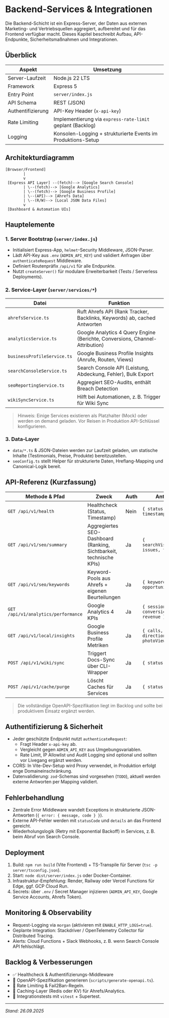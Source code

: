 # Backend-Services & Integrationen

Die Backend-Schicht ist ein Express-Server, der Daten aus externen Marketing- und Vertriebsquellen aggregiert, aufbereitet und für das Frontend verfügbar macht. Dieses Kapitel beschreibt Aufbau, API-Endpunkte, Sicherheitsmaßnahmen und Integrationen.

## Überblick

| Aspekt | Umsetzung |
| --- | --- |
| Server-Laufzeit | Node.js 22 LTS |
| Framework | Express 5 |
| Entry Point | `server/index.js` |
| API Schema | REST (JSON) |
| Authentifizierung | API-Key Header (`x-api-key`) |
| Rate Limiting | Implementierung via `express-rate-limit` geplant (Backlog) |
| Logging | Konsolen-Logging + strukturierte Events im Produktions-Setup |

## Architekturdiagramm

```
[Browser/Frontend]
        |
        v
 [Express API Layer] --(fetch)--> [Google Search Console]
        | \--(fetch)--> [Google Analytics]
        | \--(fetch)--> [Google Business Profile]
        | \--(API)--> [Ahrefs Data]
        | \--(R/W)--> [Local JSON Data Files]
        v
 [Dashboard & Automation UIs]
```

## Hauptelemente

### 1. Server Bootstrap (`server/index.js`)
- Initialisiert Express-App, `helmet`-Security Middleware, JSON-Parser.
- Lädt API-Key aus `.env` (`ADMIN_API_KEY`) und validiert Anfragen über `authenticateRequest` Middleware.
- Definiert Routenpräfix `/api/v1` für alle Endpunkte.
- Nutzt `createServer()` für modulare Erweiterbarkeit (Tests / Serverless Deployments).

### 2. Service-Layer (`server/services/*`)

| Datei | Funktion |
| --- | --- |
| `ahrefsService.ts` | Ruft Ahrefs API (Rank Tracker, Backlinks, Keywords) ab, cached Antworten |
| `analyticsService.ts` | Google Analytics 4 Query Engine (Berichte, Conversions, Channel-Attribution) |
| `businessProfileService.ts` | Google Business Profile Insights (Anrufe, Routen, Views) |
| `searchConsoleService.ts` | Search Console API (Leistung, Abdeckung, Fehler), Bulk Export |
| `seoReportingService.ts` | Aggregiert SEO-Audits, enthält Breach Detection |
| `wikiSyncService.ts` | Hilft bei Automationen, z. B. Trigger für Wiki Sync |

> Hinweis: Einige Services existieren als Platzhalter (Mock) oder werden on demand geladen. Vor Reisen in Produktion API-Schlüssel konfigurieren.

### 3. Data-Layer
- `data/*.ts` & JSON-Dateien werden zur Laufzeit geladen, um statische Inhalte (Testimonials, Preise, Produkte) bereitzustellen.
- `seoConfig.ts` stellt Helper für strukturierte Daten, Hreflang-Mapping und Canonical-Logik bereit.

## API-Referenz (Kurzfassung)

| Methode & Pfad | Zweck | Auth | Antwort |
| --- | --- | --- | --- |
| `GET /api/v1/health` | Healthcheck (Status, Timestamp) | Nein | `{ status: 'ok', timestamp }` |
| `GET /api/v1/seo/summary` | Aggregiertes SEO-Dashboard (Ranking, Sichtbarkeit, technische KPIs) | Ja | `{ searchVisibility, issues, trends }` |
| `GET /api/v1/seo/keywords` | Keyword-Pools aus Ahrefs + eigenen Beurteilungen | Ja | `{ keywordClusters, opportunities }` |
| `GET /api/v1/analytics/performance` | Google Analytics 4 KPIs | Ja | `{ sessions, conversions, revenue }` |
| `GET /api/v1/local/insights` | Google Business Profile Metriken | Ja | `{ calls, directionRequests, photoViews }` |
| `POST /api/v1/wiki/sync` | Triggert Docs-Sync über CLI-Wrapper | Ja | `{ status, log }` |
| `POST /api/v1/cache/purge` | Löscht Caches für Services | Ja | `{ status }` |

> Die vollständige OpenAPI-Spezifikation liegt im Backlog und sollte bei produktivem Einsatz ergänzt werden.

## Authentifizierung & Sicherheit

- Jeder geschützte Endpunkt nutzt `authenticateRequest`:
  - Fragt Header `x-api-key` ab.
  - Vergleicht gegen `ADMIN_API_KEY` aus Umgebungsvariablen.
  - Rate Limit, IP Allowlist und Audit Logging sind optional und sollten vor Livegang ergänzt werden.
- CORS: In Vite-Dev-Setup wird Proxy verwendet, in Produktion erfolgt enge Domaineinschränkung.
- Datenvalidierung: `zod`-Schemas sind vorgesehen (`TODO`), aktuell werden externe Antworten per Mapping validiert.

## Fehlerbehandlung

- Zentrale Error Middleware wandelt Exceptions in strukturierte JSON-Antworten (`{ error: { message, code } }`).
- Externe API-Fehler werden mit `statusCode` und `details` an das Frontend gereicht.
- Wiederholungslogik (Retry mit Exponential Backoff) in Services, z. B. beim Abruf von Search Console.

## Deployment

1. Build: `npm run build` (Vite Frontend) + TS-Transpile für Server (`tsc -p server/tsconfig.json`).
2. Start: `node dist/server/index.js` oder Docker-Container.
3. Infrastruktur-Empfehlung: Render, Railway oder Vercel Functions für Edge, ggf. GCP Cloud Run.
4. Secrets: über `.env` / Secret Manager injizieren (`ADMIN_API_KEY`, Google Service Accounts, Ahrefs Token).

## Monitoring & Observability

- Request-Logging via `morgan` (aktivieren mit `ENABLE_HTTP_LOGS=true`).
- Geplante Integration: Stackdriver / OpenTelemetry Collector für Distributed Tracing.
- Alerts: Cloud Functions + Slack Webhooks, z. B. wenn Search Console API fehlschlägt.

## Backlog & Verbesserungen

- ✅ Healthcheck & Authentifizierungs-Middleware
- 🔄 OpenAPI-Spezifikation generieren (`scripts/generate-openapi.ts`).
- 🔄 Rate Limiting & Fail2Ban-Regeln.
- 🔄 Caching-Layer (Redis oder KV) für Ahrefs/Analytics.
- 🔄 Integrationstests mit `vitest` + Supertest.

---
_Stand: 26.09.2025_